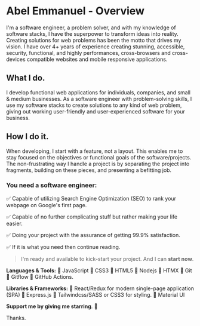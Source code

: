 # Abel Emmanuel - Overview

<p>I'm a software engineer, a problem solver, and with my knowledge of software stacks, I have the superpower to transform ideas into reality. Creating solutions for web problems has been the motto that drives my vision. I have over 4+ years of experience creating stunning, accessible, security, functional, and highly performances, cross-browsers and cross-devices compatible websites and mobile responsive applications.</p>

## What I do.

<p>
I develop functional web applications for individuals, companies, and small & medium businesses. As a software engineer with problem-solving skills, I use my software stacks to create solutions to any kind of web problem, giving out working user-friendly and user-experienced software for your business.
</p>

## How I do it.

<p>
When developing, I start with a feature, not a layout. This enables me to stay focused on the objectives or functional goals of the software/projects. The non-frustrating way I handle a project is by separating the project into fragments, building on these pieces, and presenting a befitting job.
</p>

### You need a software engineer:

✅ Capable of utilizing Search Engine Optimization (SEO) to rank your webpage on Google's first page.

✅ Capable of no further complicating stuff but rather making your life easier.

✅ Doing your project with the assurance of getting 99.9% satisfaction.

✅ If it is what you need then continue reading.

> I'm ready and available to kick-start your project. And I can **start now**.

**Languages & Tools:**
🔘 JavaScript 🔘 CSS3 🔘 HTML5 🔘 Nodejs 🔘 HTMX
🔘 Git 🔘 Gitflow 🔘 GitHub Actions.

**Libraries & Frameworks:**
🔘 React/Redux for modern single-page application (SPA)
🔘 Express.js 🔘 Tailwindcss/SASS or CSS3 for styling. 🔘 Material UI

**Support me by giving me starring**. 🌟

Thanks.
